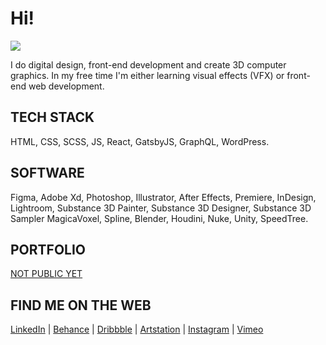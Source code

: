 # Hi!
![](https://media2.giphy.com/media/aTf4PONtSYB1e/giphy.gif?cid=ecf05e47w92jeyo25svp04jpl70ppmtmf04rc8khwytz6tm7&rid=giphy.gif&ct=g)

I do digital design, front-end development and create 3D computer graphics.
In my free time I'm either learning visual effects (VFX) or front-end web development.

## TECH STACK
HTML, CSS, SCSS, JS, React, GatsbyJS, GraphQL, WordPress.

## SOFTWARE
Figma, Adobe Xd, Photoshop, Illustrator, After Effects, Premiere, InDesign, Lightroom, Substance 3D Painter, Substance 3D Designer, Substance 3D Sampler MagicaVoxel, Spline, Blender, Houdini, Nuke, Unity, SpeedTree.

## PORTFOLIO
[NOT PUBLIC YET](https://github.com/c4pslock)

## FIND ME ON THE WEB

[LinkedIn](https://www.linkedin.com/in/annacgfx/) | [Behance](https://www.behance.net/annacgfx) | [Dribbble](https://dribbble.com/annacgfx) | [Artstation](https://www.artstation.com/annaozola) | [Instagram](https://www.instagram.com/annacgfx/) | [Vimeo](https://vimeo.com/annacgfx)
